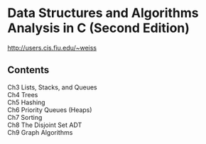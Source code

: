 # Data Structures and Algorithms Analysis in C (Second Edition) 
http://users.cis.fiu.edu/~weiss

## Contents
Ch3 Lists, Stacks, and Queues  
Ch4 Trees  
Ch5 Hashing  
Ch6 Priority Queues (Heaps)  
Ch7 Sorting  
Ch8 The Disjoint Set ADT  
Ch9 Graph Algorithms  
